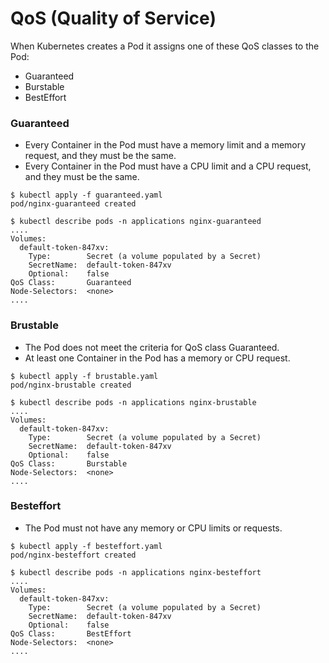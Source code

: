 # QoS (Quality of Service) #

When Kubernetes creates a Pod it assigns one of these QoS classes to the Pod:

- Guaranteed
- Burstable
- BestEffort

### Guaranteed ###
- Every Container in the Pod must have a memory limit and a memory request, and they must be the same.
- Every Container in the Pod must have a CPU limit and a CPU request, and they must be the same.

~~~~
$ kubectl apply -f guaranteed.yaml
pod/nginx-guaranteed created
~~~~

~~~~
$ kubectl describe pods -n applications nginx-guaranteed
....
Volumes:
  default-token-847xv:
    Type:        Secret (a volume populated by a Secret)
    SecretName:  default-token-847xv
    Optional:    false
QoS Class:       Guaranteed
Node-Selectors:  <none>
....
~~~~

### Brustable ###
- The Pod does not meet the criteria for QoS class Guaranteed.
- At least one Container in the Pod has a memory or CPU request.

~~~~
$ kubectl apply -f brustable.yaml
pod/nginx-brustable created
~~~~

~~~~
$ kubectl describe pods -n applications nginx-brustable
....
Volumes:
  default-token-847xv:
    Type:        Secret (a volume populated by a Secret)
    SecretName:  default-token-847xv
    Optional:    false
QoS Class:       Burstable
Node-Selectors:  <none>
....
~~~~

### Besteffort ###
- The Pod must not have any memory or CPU limits or requests.

~~~~
$ kubectl apply -f besteffort.yaml
pod/nginx-besteffort created
~~~~

~~~~
$ kubectl describe pods -n applications nginx-besteffort
....
Volumes:
  default-token-847xv:
    Type:        Secret (a volume populated by a Secret)
    SecretName:  default-token-847xv
    Optional:    false
QoS Class:       BestEffort
Node-Selectors:  <none>
....
~~~~